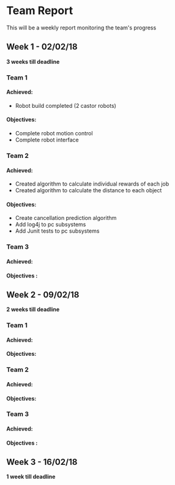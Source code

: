 # Team Report
This will be a weekly report monitoring the team's progress

## Week 1 - 02/02/18
**3 weeks till deadline**
### Team 1
#### Achieved:
* Robot build completed (2 castor robots)

#### Objectives:
* Complete robot motion control
* Complete robot interface
### Team 2
#### Achieved:
* Created algorithm to calculate individual rewards of each job
* Created algorithm to calculate the distance to each object

#### Objectives:
* Create cancellation prediction algorithm
* Add log4j to pc subsystems
* Add Junit tests to pc subsystems

### Team 3
#### Achieved:

#### Objectives :

## Week 2 - 09/02/18
**2 weeks till deadline**
### Team 1
#### Achieved:

#### Objectives:

### Team 2
#### Achieved:

#### Objectives:

### Team 3
#### Achieved:

#### Objectives :


## Week 3 - 16/02/18
**1 week till deadline**
